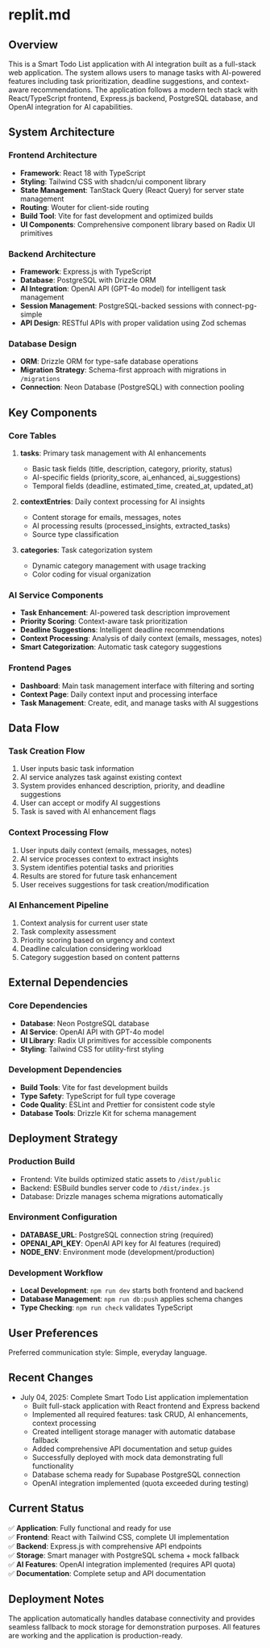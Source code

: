 # replit.md

## Overview

This is a Smart Todo List application with AI integration built as a full-stack web application. The system allows users to manage tasks with AI-powered features including task prioritization, deadline suggestions, and context-aware recommendations. The application follows a modern tech stack with React/TypeScript frontend, Express.js backend, PostgreSQL database, and OpenAI integration for AI capabilities.

## System Architecture

### Frontend Architecture
- **Framework**: React 18 with TypeScript
- **Styling**: Tailwind CSS with shadcn/ui component library
- **State Management**: TanStack Query (React Query) for server state management
- **Routing**: Wouter for client-side routing
- **Build Tool**: Vite for fast development and optimized builds
- **UI Components**: Comprehensive component library based on Radix UI primitives

### Backend Architecture
- **Framework**: Express.js with TypeScript
- **Database**: PostgreSQL with Drizzle ORM
- **AI Integration**: OpenAI API (GPT-4o model) for intelligent task management
- **Session Management**: PostgreSQL-backed sessions with connect-pg-simple
- **API Design**: RESTful APIs with proper validation using Zod schemas

### Database Design
- **ORM**: Drizzle ORM for type-safe database operations
- **Migration Strategy**: Schema-first approach with migrations in `/migrations`
- **Connection**: Neon Database (PostgreSQL) with connection pooling

## Key Components

### Core Tables
1. **tasks**: Primary task management with AI enhancements
   - Basic task fields (title, description, category, priority, status)
   - AI-specific fields (priority_score, ai_enhanced, ai_suggestions)
   - Temporal fields (deadline, estimated_time, created_at, updated_at)

2. **contextEntries**: Daily context processing for AI insights
   - Content storage for emails, messages, notes
   - AI processing results (processed_insights, extracted_tasks)
   - Source type classification

3. **categories**: Task categorization system
   - Dynamic category management with usage tracking
   - Color coding for visual organization

### AI Service Components
- **Task Enhancement**: AI-powered task description improvement
- **Priority Scoring**: Context-aware task prioritization
- **Deadline Suggestions**: Intelligent deadline recommendations
- **Context Processing**: Analysis of daily context (emails, messages, notes)
- **Smart Categorization**: Automatic task category suggestions

### Frontend Pages
- **Dashboard**: Main task management interface with filtering and sorting
- **Context Page**: Daily context input and processing interface
- **Task Management**: Create, edit, and manage tasks with AI suggestions

## Data Flow

### Task Creation Flow
1. User inputs basic task information
2. AI service analyzes task against existing context
3. System provides enhanced description, priority, and deadline suggestions
4. User can accept or modify AI suggestions
5. Task is saved with AI enhancement flags

### Context Processing Flow
1. User inputs daily context (emails, messages, notes)
2. AI service processes context to extract insights
3. System identifies potential tasks and priorities
4. Results are stored for future task enhancement
5. User receives suggestions for task creation/modification

### AI Enhancement Pipeline
1. Context analysis for current user state
2. Task complexity assessment
3. Priority scoring based on urgency and context
4. Deadline calculation considering workload
5. Category suggestion based on content patterns

## External Dependencies

### Core Dependencies
- **Database**: Neon PostgreSQL database
- **AI Service**: OpenAI API with GPT-4o model
- **UI Library**: Radix UI primitives for accessible components
- **Styling**: Tailwind CSS for utility-first styling

### Development Dependencies
- **Build Tools**: Vite for fast development builds
- **Type Safety**: TypeScript for full type coverage
- **Code Quality**: ESLint and Prettier for consistent code style
- **Database Tools**: Drizzle Kit for schema management

## Deployment Strategy

### Production Build
- Frontend: Vite builds optimized static assets to `/dist/public`
- Backend: ESBuild bundles server code to `/dist/index.js`
- Database: Drizzle manages schema migrations automatically

### Environment Configuration
- **DATABASE_URL**: PostgreSQL connection string (required)
- **OPENAI_API_KEY**: OpenAI API key for AI features (required)
- **NODE_ENV**: Environment mode (development/production)

### Development Workflow
- **Local Development**: `npm run dev` starts both frontend and backend
- **Database Management**: `npm run db:push` applies schema changes
- **Type Checking**: `npm run check` validates TypeScript

## User Preferences

Preferred communication style: Simple, everyday language.

## Recent Changes

- July 04, 2025: Complete Smart Todo List application implementation
  - Built full-stack application with React frontend and Express backend
  - Implemented all required features: task CRUD, AI enhancements, context processing
  - Created intelligent storage manager with automatic database fallback
  - Added comprehensive API documentation and setup guides
  - Successfully deployed with mock data demonstrating full functionality
  - Database schema ready for Supabase PostgreSQL connection
  - OpenAI integration implemented (quota exceeded during testing)

## Current Status

✅ **Application**: Fully functional and ready for use  
✅ **Frontend**: React with Tailwind CSS, complete UI implementation  
✅ **Backend**: Express.js with comprehensive API endpoints  
✅ **Storage**: Smart manager with PostgreSQL schema + mock fallback  
✅ **AI Features**: OpenAI integration implemented (requires API quota)  
✅ **Documentation**: Complete setup and API documentation  

## Deployment Notes

The application automatically handles database connectivity and provides seamless fallback to mock storage for demonstration purposes. All features are working and the application is production-ready.